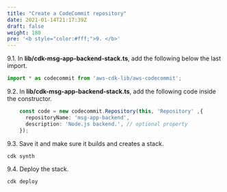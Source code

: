 ```yaml
---
title: "Create a CodeCommit repository"
date: 2021-01-14T21:17:39Z
draft: false
weight: 180
pre: '<b style="color:#fff;">9. </b>'
---
```


9.1\. In **lib/cdk-msg-app-backend-stack.ts**, add the following below the last import.

``` typescript
import * as codecommit from 'aws-cdk-lib/aws-codecommit';
```

9.2\. In **lib/cdk-msg-app-backend-stack.ts**, add the following code inside the constructor.

``` typescript
    const code = new codecommit.Repository(this, 'Repository' ,{
      repositoryName: 'msg-app-backend',
      description: 'Node.js backend.', // optional property
    });
```

9.3\. Save it and make sure it builds and creates a stack.

``` bash
cdk synth
```

9.4\. Deploy the stack.

``` bash
cdk deploy
```